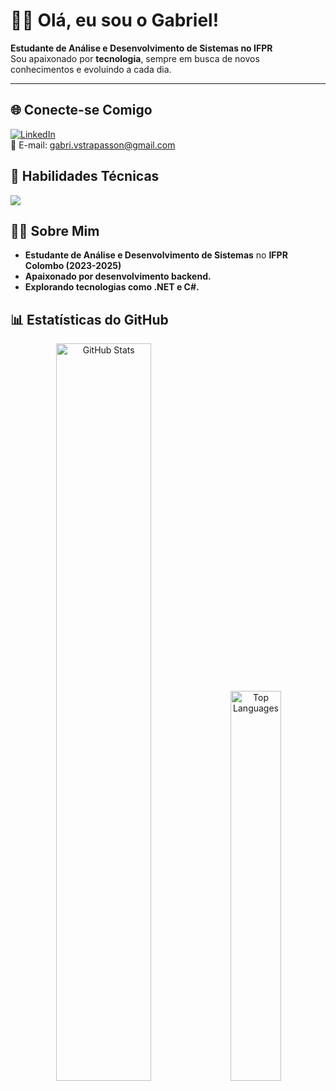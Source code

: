 # 👨‍💻 Olá, eu sou o Gabriel!  
**Estudante de Análise e Desenvolvimento de Sistemas no IFPR**  
Sou apaixonado por **tecnologia**, sempre em busca de novos conhecimentos e evoluindo a cada dia. 

---

## 🌐 Conecte-se Comigo 
<p align="left">
  <a href="https://www.linkedin.com/in/gabrielvstrapasson/">
    <img src="https://img.shields.io/badge/LinkedIn-0A66C2?logo=linkedin&logoColor=white&style=for-the-badge&color=4a4a4a" alt="LinkedIn"/>
  </a>
  <br />
  📧 E-mail: <a href="mailto:gabri.vstrapasson@gmail.com">gabri.vstrapasson@gmail.com</a>
</p>

## 🧠 Habilidades Técnicas  
<p align="left">
  <img src="https://skillicons.dev/icons?i=cs,dotnet,mysql,git,github,vscode,visualstudio,linux,html,css&theme=dark" />
</p>


## 👨‍💻 Sobre Mim  
- **Estudante de Análise e Desenvolvimento de Sistemas** no **IFPR Colombo (2023-2025)**  
- **Apaixonado por desenvolvimento backend.**
- **Explorando tecnologias como .NET e C#.**

## 📊 Estatísticas do GitHub  
<p align="center">
  <img src="https://github-readme-stats.vercel.app/api?username=gabrielvstrapasson&show_icons=true&theme=dark" alt="GitHub Stats" width="55%" />
  <img src="https://github-readme-stats.vercel.app/api/top-langs/?username=gabrielvstrapasson&layout=compact&theme=dark" alt="Top Languages" width="40%"/>
</p>
